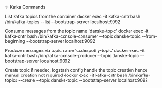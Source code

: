 ✨ Kafka Commands

List kafka topics from the container
docker exec -it kafka-cntr bash /bin/kafka-topics --list --bootstrap-server localhost:9092


Consume messages from the topic name 'danske-topic'
docker exec -it kafka-cntr bash /bin/kafka-console-consumer --topic danske-topic --from-beginning --bootstrap-server localhost:9092

Produce messages via topic name 'codespotify-topic'
docker exec -it kafka-cntr bash /bin/kafka-console-producer --topic danske-topic --bootstrap-server localhost:9092


Create topic if needed, logstash config handle the topic creation hence manual creation not required
docker exec -it kafka-cntr bash /bin/kafka-topics --create --topic danske-topic --bootstrap-server localhost:9092